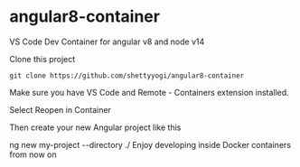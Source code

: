 # angular8-container
VS Code Dev Container for angular v8 and node v14

Clone this project

```git clone https://github.com/shettyyogi/angular8-container```

Make sure you have VS Code and Remote - Containers extension installed.

Select Reopen in Container

Then create your new Angular project like this

ng new my-project --directory ./
Enjoy developing inside Docker containers from now on 
